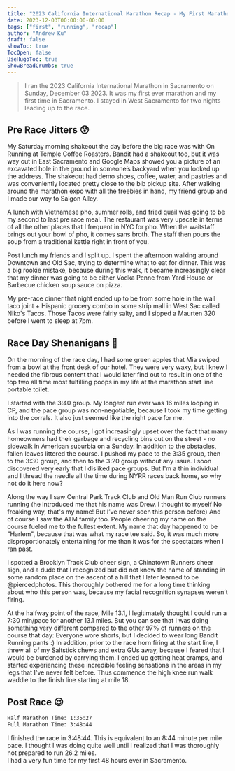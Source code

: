 ```yaml
---
title: "2023 California International Marathon Recap - My First Marathon"
date: 2023-12-03T00:00:00-00:00
tags: ["first", "running", "recap"]
author: "Andrew Ku"
draft: false
showToc: true
TocOpen: false
UseHugoToc: true
ShowBreadCrumbs: true
---
```


> I ran the 2023 California International Marathon in Sacramento on Sunday, December 03 2023. It was my first ever marathon and my first time in Sacramento. I stayed in West Sacramento for two nights leading up to the race.  

## Pre Race Jitters 😰
My Saturday morning shakeout the day before the big race was with On Running at Temple Coffee Roasters. Bandit had a shakeout too, but it was way out in East Sacramento and Google Maps showed you a picture of an excavated hole in the ground in someone’s backyard when you looked up the address. The shakeout had demo shoes, coffee, water, and pastries and was conveniently located pretty close to the bib pickup site. After walking around the marathon expo with all the freebies in hand, my friend group and I made our way to Saigon Alley.
   
A lunch with Vietnamese pho, summer rolls, and fried quail was going to be my second to last pre race meal. The restaurant was very upscale in terms of all the other places that I frequent in NYC for pho. When the waitstaff brings out your bowl of pho, it comes sans broth. The staff then pours the soup from a traditional kettle right in front of you. 

Post lunch my friends and I split up. I spent the afternoon walking around Downtown and Old Sac, trying to determine what to eat for dinner. This was a big rookie mistake, because during this walk, it became increasingly clear that my dinner was going to be either Vodka Penne from Yard House or Barbecue chicken soup sauce on pizza. 

My pre-race dinner that night ended up to be from some hole in the wall taco joint + Hispanic grocery combo in some strip mall in West Sac called Niko's Tacos. Those Tacos were fairly salty, and I sipped a Maurten 320 before I went to sleep at 7pm.

## Race Day Shenanigans 🚀
On the morning of the race day, I had some green apples that Mia swiped from a bowl at the front desk of our hotel. They were very waxy, but I knew I needed the fibrous content that I would later find out to result in one of the top two all time most fulfilling poops in my life at the marathon start line portable toilet. 

I started with the 3:40 group. My longest run ever was 16 miles looping in CP, and the pace group was non-negotiable, because I took my time getting into the corrals. It also just seemed like the right pace for me.

As I was running the course, I got increasingly upset over the fact that many homeowners had their garbage and recycling bins out on the street - no sidewalk in American suburbia on a Sunday. In addition to the obstacles, fallen leaves littered the course. I pushed my pace to the 3:35 group, then to the 3:30 group, and then to the 3:20 group without any issue. I soon discovered very early that I disliked pace groups. But I'm a thin individual and I thread the needle all the time during NYRR races back home, so why not do it here now? 

Along the way I saw Central Park Track Club and Old Man Run Club runners running (he introduced me that his name was Drew. I thought to myself No freaking way, that's my name! But I’ve never seen this person before) And of course I saw the ATM family too. People cheering my name on the course fueled me to the fullest extent. My name that day happened to be "Harlem", because that was what my race tee said. So, it was much more disproportionately entertaining for me than it was for the spectators when I ran past.

I spotted a Brooklyn Track Club cheer sign, a Chinatown Runners cheer sign, and a dude that I recognized but did not know the name of standing in some random place on the ascent of a hill that I later learned to be @piercedphotos. This thoroughly bothered me for a long time thinking about who this person was, because my facial recognition synapses weren’t firing.

At the halfway point of the race, Mile 13.1, I legitimately thought I could run a 7:30 min/pace for another 13.1 miles. But you can see that I was doing something very different compared to the other 97% of runners on the course that day: Everyone wore shorts, but I decided to wear long Bandit Running pants :) 
In addition, prior to the race horn firing at the start line, I threw all of my Saltstick chews and extra GUs away, because I feared that I would be burdened by carrying them. I ended up getting heat cramps, and started experiencing these incredible feeling sensations in the areas in my legs that I've never felt before. Thus commence the high knee run walk waddle to the finish line starting at mile 18.

## Post Race 😌
```sh
Half Marathon Time: 1:35:27
Full Marathon Time: 3:48:44
```
I finished the race in 3:48:44. This is equivalent to an 8:44 minute per mile pace. I thought I was doing quite well until I realized that I was thoroughly not prepared to run 26.2 miles.  
I had a very fun time for my first 48 hours ever in Sacramento.
